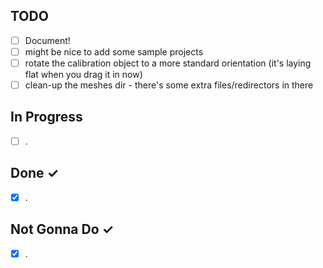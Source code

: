 TODO
----
- [ ] Document!
- [ ] might be nice to add some sample projects
- [ ] rotate the calibration object to a more standard orientation (it's laying flat when you drag it in now)
- [ ] clean-up the meshes dir - there's some extra files/redirectors in there

In Progress
-----------
- [ ] .

Done ✓
------
- [X] .

Not Gonna Do ✓
------
- [X] .
